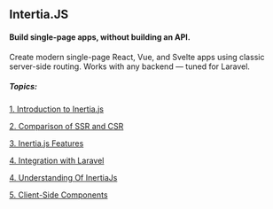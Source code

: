 
## Intertia.JS
#### Build single-page apps, without building an API.

<p>
Create modern single-page React, Vue, and Svelte apps using classic server-side routing. Works with any backend — tuned for Laravel.
</p>



##### Topics:


<a href="./1_Introduction_to_Inertiajs.md">1. Introduction to Inertia.js</a>

<a href="./2_Comparison_of_SSR_and_CSR.md">2. Comparison of SSR and CSR</a>

<a href="./3_InertiaJs_Features.md">3. Inertia.js Features</a>

<a href="./4_Integration_with_Laravel.md">4. Integration with Laravel</a>

<a href="./4a_understanding_of_InertiaJs.md">4. Understanding Of InertiaJs</a>

<a href="./5_Client_Side_Components.md">5. Client-Side Components</a>




